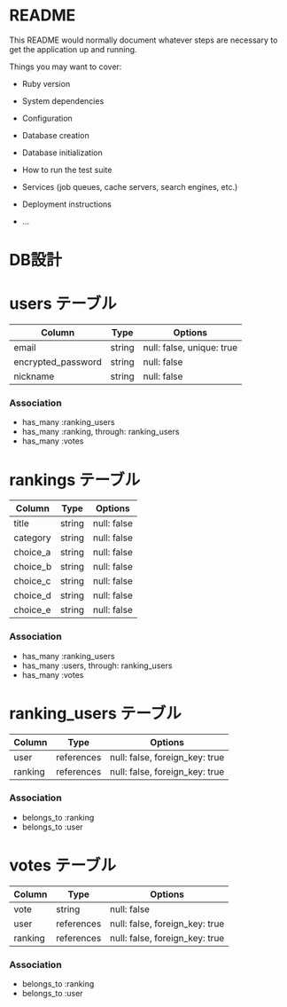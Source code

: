 # README

This README would normally document whatever steps are necessary to get the
application up and running.

Things you may want to cover:

* Ruby version

* System dependencies

* Configuration

* Database creation

* Database initialization

* How to run the test suite

* Services (job queues, cache servers, search engines, etc.)

* Deployment instructions

* ...

# DB設計

# users テーブル
| Column              | Type     | Options                   |
| ------------------- | -------- | ------------------------- |
| email               | string   | null: false, unique: true |
| encrypted_password  | string   | null: false               |
| nickname            | string   | null: false               |

### Association
- has_many :ranking_users
- has_many :ranking, through: ranking_users
- has_many :votes


# rankings テーブル
| Column     | Type          | Options     |
| ---------- | ------------- | ----------- |
| title      | string        | null: false |
| category   | string        | null: false |
| choice_a   | string        | null: false |
| choice_b   | string        | null: false |
| choice_c   | string        | null: false |
| choice_d   | string        | null: false |
| choice_e   | string        | null: false |

### Association
- has_many :ranking_users
- has_many :users, through: ranking_users
- has_many :votes


# ranking_users テーブル
| Column      | Type       | Options                        |
| ----------- | ---------- | ------------------------------ |
| user        | references | null: false, foreign_key: true |
| ranking     | references | null: false, foreign_key: true |

### Association
- belongs_to :ranking
- belongs_to :user


# votes テーブル
| Column      | Type          | Options                        |
| ----------- | ------------- | ------------------------------ |
| vote        | string        | null: false                    |
| user        | references    | null: false, foreign_key: true |
| ranking     | references    | null: false, foreign_key: true |

### Association
- belongs_to :ranking
- belongs_to :user
